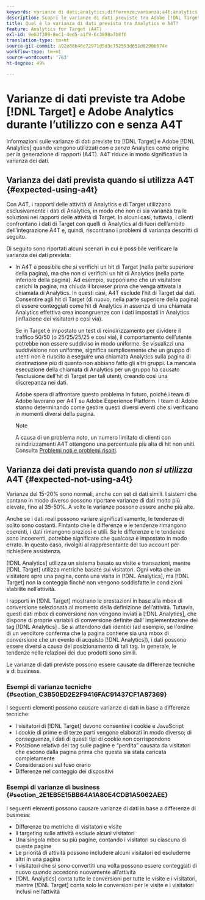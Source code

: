 ```yaml
---
keywords: varianze di dati;analytics;differenze;varianza;a4t;analytics for target;analytics come origine per la generazione di rapporti;discrepanze;discrepanza
description: Scopri le varianze di dati previste tra Adobe [!DNL Target] and Analytics when not using Analytics for [!DNL Target] (A4T), che elimina completamente la varianza di dati.
title: Qual è la varianza di dati prevista tra Analytics e A4T?
feature: Analytics for Target (A4T)
exl-id: 9e63f309-8ec1-4ed5-a1f9-6c3098a7b8f6
translation-type: tm+mt
source-git-commit: a92e88b46c72971d5d3c752593d651d8290b674e
workflow-type: tm+mt
source-wordcount: '763'
ht-degree: 49%

---
```


# Varianze di dati previste tra Adobe [!DNL Target] e Adobe Analytics durante l’utilizzo con e senza A4T

Informazioni sulle varianze di dati previste tra [!DNL Target] e Adobe [!DNL Analytics] quando vengono utilizzati *con* e *senza* Analytics come origine per la generazione di rapporti (A4T). A4T riduce in modo significativo la varianza dei dati.

## Varianza dei dati prevista quando si utilizza A4T {#expected-using-a4t}

Con A4T, i rapporti delle attività di Analytics e di Target utilizzano esclusivamente i dati di Analytics, in modo che non ci sia varianza tra le soluzioni nei rapporti delle attività di Target. In alcuni casi, tuttavia, i clienti confrontano i dati di Target con quelli di Analytics al di fuori dell’ambito dell’integrazione A4T e, quindi, riscontrano i problemi di varianza descritti di seguito.

Di seguito sono riportati alcuni scenari in cui è possibile verificare la varianza dei dati prevista:

* In A4T è possibile che si verifichi un hit di Target (nella parte superiore della pagina), ma che non si verifichi un hit di Analytics (nella parte inferiore della pagina). Ad esempio, supponiamo che un visitatore carichi la pagina, ma chiuda il browser prima che venga attivata la chiamata di Analytics. In questi casi, A4T esclude l’hit di Target dai dati. Consentire agli hit di Target (di nuovo, nella parte superiore della pagina) di essere conteggiati come hit di Analytics in assenza di una chiamata Analytics effettiva crea incongruenze con i dati impostati in Analytics (inflazione dei visitatori e così via).

   Se in Target è impostato un test di reindirizzamento per dividere il traffico 50/50 (o 25/25/25/25 e così via), il comportamento dell’utente potrebbe non essere suddiviso in modo uniforme. Se visualizzi una suddivisione non uniforme, significa semplicemente che un gruppo di utenti non è riuscito a eseguire una chiamata Analytics sulla pagina di destinazione più di quanto non abbiano fatto gli altri gruppi. La mancata esecuzione della chiamata di Analytics per un gruppo ha causato l’esclusione dell’hit di Target per tali utenti, creando così una discrepanza nei dati.

   Adobe spera di affrontare questo problema in futuro, poiché i team di Adobe lavorano per A4T su Adobe Experience Platform. I team di Adobe stanno determinando come gestire questi diversi eventi che si verificano in momenti diversi della pagina.

   >[!NOTE]
   >
   >A causa di un problema noto, un numero limitato di clienti con reindirizzamenti A4T ottengono una percentuale più alta di hit non uniti. Consulta [Problemi noti e problemi risolti](/help/r-release-notes/known-issues-resolved-issues.md#redirect).

## Varianza dei dati prevista quando *non si utilizza* A4T {#expected-not-using-a4t}

Varianze del 15-20% sono normali, anche con set di dati simili. I sistemi che contano in modo diverso possono riportare varianze di dati molto più elevate, fino al 35-50%. A volte le varianze possono essere anche più alte.

Anche se i dati reali possono variare significativamente, le tendenze di solito sono costanti. Fintanto che le differenze e le tendenze rimangono coerenti, i dati rimangono preziosi e utili. Se le differenze e le tendenze sono incoerenti, potrebbe significare che qualcosa è impostato in modo errato. In questo caso, rivolgiti al rappresentante del tuo account per richiedere assistenza.

[!DNL Analytics] utilizza un sistema basato su visite e transazioni, mentre [!DNL Target] utilizza metriche basate sui visitatori. Ogni volta che un visitatore apre una pagina, conta una visita in [!DNL Analytics], ma [!DNL Target] non la conteggia finché non vengono soddisfatte le condizioni stabilite nell’attività.

I rapporti in [!DNL Target] mostrano le prestazioni in base alla mbox di conversione selezionata al momento della definizione dell’attività. Tuttavia, questi dati mbox di conversione non vengono inviati a [!DNL Analytics], che dispone di proprie variabili di conversione definite dall’ implementazione dei tag [!DNL Analytics] . Se si attendono dati identici (ad esempio, se l&#39;ordine di un venditore conferma che la pagina contiene sia una mbox di conversione che un evento di acquisto [!DNL Analytics]), i dati possono essere diversi a causa del posizionamento di tali tag. In generale, le tendenze nelle relazioni dei due prodotti sono simili.

Le varianze di dati previste possono essere causate da differenze tecniche e di business.

### Esempi di varianze tecniche  {#section_C3B50ED2E2F9416FAC91437CF1A87369}

I seguenti elementi possono causare varianze di dati in base a differenze tecniche:

* I visitatori di [!DNL Target] devono consentire i cookie e JavaScript
* I cookie di prime e di terze parti vengono elaborati in modo diverso; di conseguenza, i dati di questi tipi di cookie non corrispondono
* Posizione relativa dei tag sulle pagine e “perdita” causata da visitatori che escono dalla pagina prima che questa sia stata caricata completamente
* Considerazioni sul fuso orario
* Differenze nel conteggio dei dispositivi

### Esempi di varianze di business  {#section_2E1EB5E15BB64A1A80E4CDB1A5062AEE}

I seguenti elementi possono causare varianze di dati in base a differenze di business:

* Differenze tra metriche di visitatori e visite
* Il targeting sulle attività esclude alcuni visitatori
* Una singola mbox su più pagine, contando i visitatori su ciascuna di queste pagine
* Le priorità di attività possono includere alcuni visitatori ed escluderne altri in una pagina
* I visitatori che si sono convertiti una volta possono essere conteggiati di nuovo quando accedono nuovamente all’attività
* [!DNL Analytics] conta tutte le conversioni per tutte le visite e i visitatori, mentre [!DNL Target] conta solo le conversioni per le visite e i visitatori inclusi nell’attività
